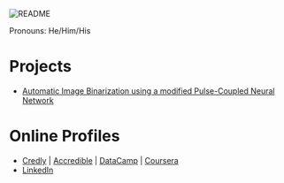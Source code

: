 ![README](https://user-images.githubusercontent.com/58113556/114544443-3f7b8400-9c78-11eb-88cb-971a9680e9d4.png)

Pronouns: He/Him/His
# Projects
- [Automatic Image Binarization using a modified Pulse-Coupled Neural Network](https://github.com/ShashankVM/pcnn-algorithm-demo)

# Online Profiles
- [Credly](https://www.credly.com/users/shashank-v-m/) | [Accredible](https://v2.credential.net/profile/shashankvm133/wallet) | [DataCamp](https://www.datacamp.com/profile/shashankmathew) | [Coursera](https://www.coursera.org/user/9b0953303b5aa52680f26d29abc32ac1)
- [LinkedIn](https://www.linkedin.com/in/shashankmathew/) 
